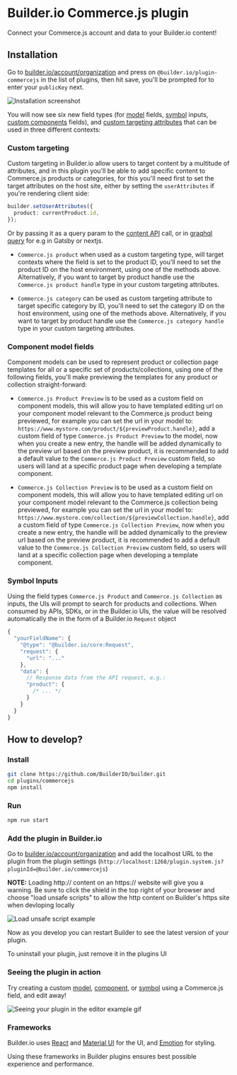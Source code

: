 # Builder.io Commerce.js plugin

Connect your Commerce.js account and data to your Builder.io content!

## Installation

Go to [builder.io/account/organization](https://builder.io/account/organization) and press on `@builder.io/plugin-commercejs` in the list of plugins, then hit save, you'll be prompted for to enter your `publicKey` next.

![Installation screenshot](https://cdn.builder.io/api/v1/image/assets%2F6d39f4449e2b4e6792a793bb8c1d9615%2F18a7201313914cccae7f0311a1a614ae)

You will now see six new field types (for [model](https://builder.io/c/docs/guides/getting-started-with-models) fields, [symbol](https://builder.io/c/docs/guides/symbols) inputs, [custom components](https://builder.io/c/docs/custom-react-components) fields), and [custom targeting attributes](https://www.builder.io/c/docs/guides/targeting-and-scheduling#custom-targeting) that can be used in three different contexts:

### Custom targeting

Custom targeting in Builder.io allow users to target content by a multitude of attributes, and in this plugin you'll be able to add specific content to Commerce.js products or categories, for this you'll need first to set the target attributes on the host site, either by setting the `userAttributes` if you're rendering client side:

```ts
builder.setUserAttributes({
  product: currentProduct.id,
});
```

Or by passing it as a query param to the [content API](https://www.builder.io/c/docs/query-api#:~:text=userAttributes) call, or in [graqhql query](https://www.builder.io/c/docs/graphql-api#:~:text=with%20targeting) for e.g in Gatsby or nextjs.

- `Commerce.js product` when used as a custom targeting type, will target contexts where the field is set to the product ID, you'll need to set the product ID on the host environment, using one of the methods above. Alternatively, if you want to target by product handle use the `Commerce.js product handle` type in your custom targeting attributes.

- `Commerce.js category` can be used as custom targeting attribute to target specific category by ID, you'll need to set the category ID on the host environment, using one of the methods above. Alternatively, if you want to target by product handle use the `Commerce.js category handle` type in your custom targeting attributes.

### Component model fields

Component models can be used to represent product or collection page templates for all or a specific set of products/collections, using one of the following fields, you'll make previewing the templates for any product or collection straight-forward:

- `Commerce.js Product Preview` is to be used as a custom field on component models, this will allow you to have templated editing url on your component model relevant to the Commerce.js product being previewed, for example you can set the url in your model to:
  `https://www.mystore.com/product/${previewProduct.handle}`, add a custom field of type `Commerce.js Product Preview` to the model, now when you create a new entry, the handle will be added dynamically to the preview url based on the preview product, it is recommended to add a default value to the `Commerce.js Product Preview` custom field, so users will land at a specific product page when developing a template component.

- `Commerce.js Collection Preview` is to be used as a custom field on component models, this will allow you to have templated editing url on your component model relevant to the Commerce.js collection being previewed, for example you can set the url in your model to:
  `https://www.mystore.com/collection/${previewCollection.handle}`, add a custom field of type `Commerce.js Collection Preview`, now when you create a new entry, the handle will be added dynamically to the preview url based on the preview product, it is recommended to add a default value to the `Commerce.js Collection Preview` custom field, so users will land at a specific collection page when developing a template component.

### Symbol Inputs

Using the field types `Commerce.js Product` and `Commerce.js Collection` as inputs, the UIs will prompt to search for products and collections. When consumed by APIs, SDKs, or in the Builder.io UIs, the value will be resolved automatically the in the form of a Builder.io `Request` object

```js
{
  "yourFieldName": {
    "@type": "@builder.io/core:Request",
    "request": {
      "url": "..."
    },
    "data": {
      // Response data from the API request, e.g.:
      "product": {
        /* ... */
      }
    }
  }
}
```

## How to develop?

### Install

```bash
git clone https://github.com/BuilderIO/builder.git
cd plugins/commercejs
npm install
```

### Run

```bash
npm run start
```

### Add the plugin in Builder.io

Go to [builder.io/account/organization](https://builder.io/account/organization) and add the localhost URL to the plugin from the plugin settings (`http://localhost:1268/plugin.system.js?pluginId=@builder.io/commercejs`)

**NOTE:** Loading http:// content on an https:// website will give you a warning. Be sure to click the shield in the top right of your browser and choose "load unsafe scripts" to allow the http content on Builder's https site when devloping locally

<img alt="Load unsafe script example" src="https://i.stack.imgur.com/uSaLL.png">

Now as you develop you can restart Builder to see the latest version of your plugin.

To uninstall your plugin, just remove it in the plugins UI

### Seeing the plugin in action

Try creating a custom [model](https://builder.io/c/docs/guides/getting-started-with-models), [component](https://builder.io/c/docs/custom-react-components), or [symbol](https://builder.io/c/docs/guides/symbols) using a Commerce.js field, and edit away!

<img src="https://i.imgur.com/uVOLn7A.gif" alt="Seeing your plugin in the editor example gif">

### Frameworks

Builder.io uses [React](https://github.com/facebook/react) and [Material UI](https://github.com/mui-org/material-ui) for the UI, and [Emotion](https://github.com/emotion-js/emotion) for styling.

Using these frameworks in Builder plugins ensures best possible experience and performance.
